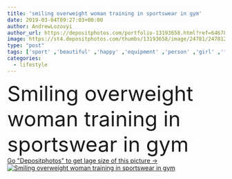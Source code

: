 ```yaml
---
title: 'smiling overweight woman training in sportswear in gym'
date: 2019-03-04T09:27:03+00:00
author: AndrewLozovyi
author_url: https://depositphotos.com/portfolio-13193658.html?ref=64678756
image: https://st4.depositphotos.com/thumbs/13193658/image/24781/247812160/api_thumb_450.jpg?forcejpeg=true
type: "post"
tags: ['sport' ,'beautiful' ,'happy' ,'equipment' ,'person' ,'girl' ,'female' ,'smiling' ,'people' ,'cheerful' ,'caucasian' ,'smile' ,'woman' ,'lifestyle' ,'fitness' ,'overweight' ,'indoors' ,'gym' ,'exercise' ,'Exercising' ,'attractive' ,'training' ,'dumbbells' ,'workout' ,'sportswear' ,'copy space' ,'young adult' ,'lose weight' ,'warm up' ,'plus size' ,'sports center' ,'step platform' ]
categories: 
  - lifestyle
---
```

<div aling="center">
            <font size="60"> Smiling overweight woman training in sportswear in gym</font>   
</div>
<div>
    <a href='https://st4.depositphotos.com/thumbs/13193658/image/24781/247812160/api_thumb_450.jpg?forcejpeg=true?ref=64678756' target=_blank > Go "Depositphotos" to get lage size of this picture ->
        <img href='https://st4.depositphotos.com/thumbs/13193658/image/24781/247812160/api_thumb_450.jpg?forcejpeg=true?ref=64678756' src='https://st4.depositphotos.com/13193658/24781/i/950/depositphotos_247812160-stock-photo-smiling-overweight-woman-training-sportswear.jpg?forcejpeg=true' alt='Smiling overweight woman training in sportswear in gym' >
    </a>
</div>
